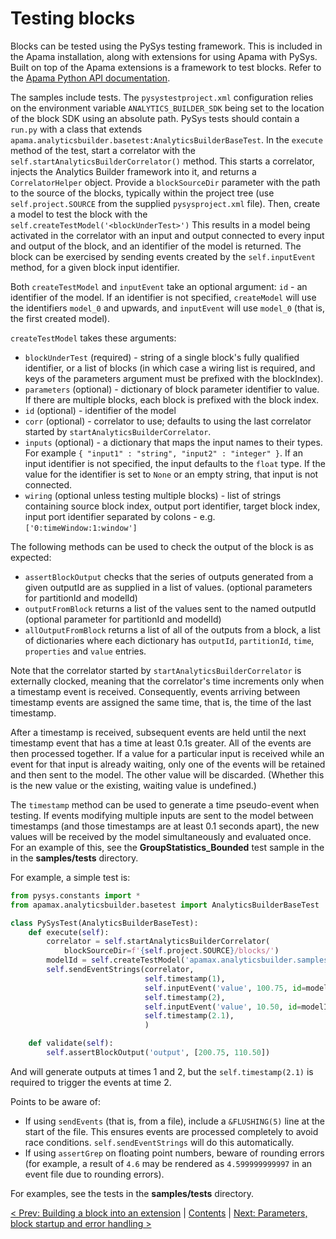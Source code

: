 # Testing blocks

Blocks can be tested using the PySys testing framework. This is included in the Apama installation, along with extensions for using Apama with PySys. Built on top of the Apama extensions is a framework to test blocks. Refer to the [Apama Python API documentation](https://documentation.softwareag.com/pam/10.15.1/en/webhelp/pydoc/index.html).

The samples include tests. The `pysystestproject.xml` configuration relies on the environment variable `ANALYTICS_BUILDER_SDK` being set to the location of the block SDK using an absolute path. PySys tests should contain a `run.py` with a class that extends `apama.analyticsbuilder.basetest:AnalyticsBuilderBaseTest`. In the `execute` method of the test, start a correlator with the `self.startAnalyticsBuilderCorrelator()` method. This starts a correlator, injects the Analytics Builder framework into it, and returns a `CorrelatorHelper` object. Provide a `blockSourceDir` parameter with the path to the source of the blocks, typically within the project tree (use `self.project.SOURCE` from the supplied `pysysproject.xml` file). Then, create a model to test the block with the `self.createTestModel('<blockUnderTest>')`  This results in a model being activated in the correlator with an input and output connected to every input and output of the block, and an identifier of the model is returned. The block can be exercised by sending events created by the `self.inputEvent` method, for a given block input identifier.


Both `createTestModel` and `inputEvent` take an optional argument: `id` - an identifier of the model. If an identifier is not specified, `createModel` will use the identifiers `model_0` and upwards, and `inputEvent` will use `model_0` (that is, the first created model).

`createTestModel` takes these arguments:

* `blockUnderTest` (required) - string of a single block's fully qualified identifier, or a list of blocks (in which case a wiring list is required, and keys of the parameters argument must be prefixed with the blockIndex).
* `parameters` (optional) - dictionary of block parameter identifier to value. If there are multiple blocks, each block is prefixed with the block index.
* `id` (optional) - identifier of the model
* `corr` (optional) - correlator to use; defaults to using the last correlator started by `startAnalyticsBuilderCorrelator`.
* `inputs` (optional) - a dictionary that maps the input names to their types.  For example `{ "input1" : "string", "input2" : "integer" }`. If an input identifier is not specified, the input defaults to the `float` type. If the value for the identifier is set to `None` or an empty string, that input is not connected.
* `wiring` (optional unless testing multiple blocks) - list of strings containing source block index, output port identifier, target block index, input port identifier separated by colons - e.g. `['0:timeWindow:1:window']`


The following methods can be used to check the output of the block is as expected:

* `assertBlockOutput` checks that the series of outputs generated from a given outputId are as supplied in a list of values.  (optional parameters for partitionId and modelId)
* `outputFromBlock` returns a list of the values sent to the named outputId (optional parameter for partitionId and modelId)
* `allOutputFromBlock` returns a list of all of the outputs from a block, a list of dictionaries where each dictionary has `outputId`, `partitionId`, `time`, `properties` and `value` entries.


Note that the correlator started by `startAnalyticsBuilderCorrelator` is externally clocked, meaning that the correlator's time increments only when a timestamp event is received. Consequently, events arriving between timestamp events are assigned the same time, that is, the time of the last timestamp.

After a timestamp is received, subsequent events are held until the next timestamp event that has a time at least 0.1s greater. All of the events are then processed together. If a value for a particular input is received while an event for that input is already waiting, only one of the events will be retained and then sent to the model. The other value will be discarded. (Whether this is the new value or the existing, waiting value is undefined.)

The `timestamp` method can be used to generate a time pseudo-event when testing. If events modifying multiple inputs are sent to the model between timestamps (and those timestamps are at least 0.1 seconds apart), the new values will be received by the model simultaneously and evaluated once. For an example of this, see the **GroupStatistics_Bounded** test sample in the in the **samples/tests** directory.

For example, a simple test is:

```python
from pysys.constants import *
from apamax.analyticsbuilder.basetest import AnalyticsBuilderBaseTest

class PySysTest(AnalyticsBuilderBaseTest):
    def execute(self):
        correlator = self.startAnalyticsBuilderCorrelator(
            blockSourceDir=f'{self.project.SOURCE}/blocks/')
        modelId = self.createTestModel('apamax.analyticsbuilder.samples.Offset')
        self.sendEventStrings(correlator,
                              self.timestamp(1),
                              self.inputEvent('value', 100.75, id=modelId),
                              self.timestamp(2),
                              self.inputEvent('value', 10.50, id=modelId),
                              self.timestamp(2.1),
                              )

    def validate(self):
        self.assertBlockOutput('output', [200.75, 110.50])

```

And will generate outputs at times 1 and 2, but the `self.timestamp(2.1)` is required to trigger the events at time 2.

Points to be aware of:

* If using `sendEvents` (that is, from a file), include a `&FLUSHING(5)` line at the start of the file. This ensures events are processed completely to avoid race conditions. `self.sendEventStrings` will do this automatically.
* If using `assertGrep` on floating point numbers, beware of rounding errors (for example, a result of `4.6` may be rendered as `4.599999999997` in an event file due to rounding errors).

For examples, see the tests in the **samples/tests** directory.

[< Prev: Building a block into an extension](030-BuildingExtensions.md) | [Contents](000-contents.md) | [Next: Parameters, block startup and error handling >](040-Parameters.md) 
